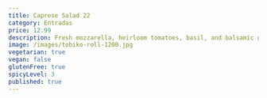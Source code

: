 ```yaml
---
title: Caprese Salad 22
category: Entradas
price: 12.99
description: Fresh mozzarella, heirloom tomatoes, basil, and balsamic glaze.
image: /images/tobiko-roll-1200.jpg
vegetarian: true
vegan: false
glutenFree: true
spicyLevel: 3
published: true
---
```

